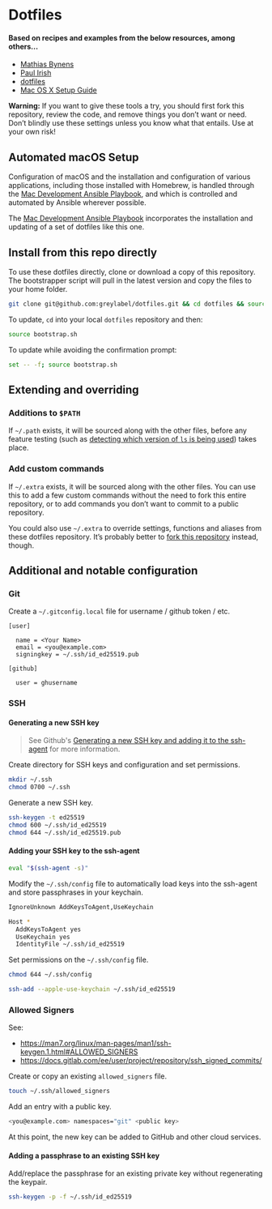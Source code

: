 # Dotfiles

#### Based on recipes and examples from the below resources, among others...
* [Mathias Bynens](https://github.com/mathiasbynens/dotfiles)
* [Paul Irish](https://github.com/paulirish/dotfiles)
* [dotfiles](https://dotfiles.github.io)
* [Mac OS X Setup Guide](http://sourabhbajaj.com/mac-setup/)

**Warning:** If you want to give these tools a try, you should first fork this repository, review the code, and remove things you don’t want or need. Don’t blindly use these settings unless you know what that entails. Use at your own risk!

## Automated macOS Setup

Configuration of macOS and the installation and configuration of various applications, including those installed with Homebrew, is handled through the [Mac Development Ansible Playbook](https://github.com/greylabel/mac-dev-playbook), and which is controlled and automated by Ansible wherever possible.

The [Mac Development Ansible Playbook](https://github.com/greylabel/mac-dev-playbook) incorporates the installation and updating of a set of dotfiles like this one.

## Install from this repo directly

To use these dotfiles directly, clone or download a copy of this repository. The bootstrapper script will pull in the latest version and copy the files to your home folder.

```bash
git clone git@github.com:greylabel/dotfiles.git && cd dotfiles && source bootstrap.sh
```

To update, `cd` into your local `dotfiles` repository and then:

```bash
source bootstrap.sh
```

To update while avoiding the confirmation prompt:

```bash
set -- -f; source bootstrap.sh
```

## Extending and overriding
### Additions to `$PATH`

If `~/.path` exists, it will be sourced along with the other files, before any feature testing (such as [detecting which version of `ls` is being used](https://github.com/greylabel/dotfiles/blob/master/.aliases#L20)) takes place.

### Add custom commands

If `~/.extra` exists, it will be sourced along with the other files. You can use this to add a few custom commands without the need to fork this entire repository, or to add commands you don’t want to commit to a public repository.

You could also use `~/.extra` to override settings, functions and aliases from these dotfiles repository. It’s probably better to [fork this repository](https://github.com/greylabel/dotfiles/fork) instead, though.

## Additional and notable configuration

### Git
Create a `~/.gitconfig.local` file for username / github token / etc.

```
[user]

  name = <Your Name>
  email = <you@example.com>
  signingkey = ~/.ssh/id_ed25519.pub

[github]

  user = ghusername

```

### SSH
#### Generating a new SSH key

> See Github's [Generating a new SSH key and adding it to the ssh-agent](https://help.github.com/articles/generating-a-new-ssh-key-and-adding-it-to-the-ssh-agent/) for more information.

Create directory for SSH keys and configuration and set permissions.
```bash
mkdir ~/.ssh
chmod 0700 ~/.ssh
```
Generate a new SSH key.
```bash
ssh-keygen -t ed25519
chmod 600 ~/.ssh/id_ed25519
chmod 644 ~/.ssh/id_ed25519.pub
```

#### Adding your SSH key to the ssh-agent
```bash
eval "$(ssh-agent -s)"
```

Modify the `~/.ssh/config` file to automatically load keys into the ssh-agent and store passphrases in your keychain.
```bash
IgnoreUnknown AddKeysToAgent,UseKeychain

Host *
  AddKeysToAgent yes
  UseKeychain yes
  IdentityFile ~/.ssh/id_ed25519
```

Set permissions on the `~/.ssh/config` file.
```bash
chmod 644 ~/.ssh/config
```

```bash
ssh-add --apple-use-keychain ~/.ssh/id_ed25519
```

### Allowed Signers
See:
- https://man7.org/linux/man-pages/man1/ssh-keygen.1.html#ALLOWED_SIGNERS
- https://docs.gitlab.com/ee/user/project/repository/ssh_signed_commits/

Create or copy an existing `allowed_signers` file.

```bash
touch ~/.ssh/allowed_signers
```

Add an entry with a public key.

```bash
<you@example.com> namespaces="git" <public key>
```

At this point, the new key can be added to GitHub and other cloud services.

#### Adding a passphrase to an existing SSH key

Add/replace the passphrase for an existing private key without regenerating the keypair.

```bash
ssh-keygen -p -f ~/.ssh/id_ed25519
```

